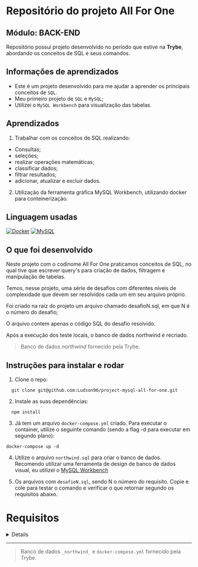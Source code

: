 # Repositório do projeto All For One 
 ## Módulo: BACK-END
 
  Repositório possui projeto desenvolvido no período que estive na <b>Trybe</b>, abordando os conceitos de SQL e seus comandos. 
## Informações de aprendizados

- Este é um projeto desenvolvido para me ajudar a aprender os principais conceitos de `SQL`.
- Meu primeiro projeto de `SQL` e `MySQL`;
- Utilizei o `MySQL Workbench` para visualização das tabelas.
## Aprendizados

1) Trabalhar com os conceitos de SQL realizando:
  - Consultas;
  - seleções;
  - realizar operações matemáticas;
  - classificar dados;
  - filtrar resultados;
  - adicionar, atualizar e excluir dados.

2) Utilização da ferramenta gráfica MySQL Workbench, utilizando docker para conteinerização.

## Linguagem usadas

[![Docker][Docker-logo]][Docker-url]
[![MySQL][MySQL-logo]][MySQL-url]
## O que foi desenvolvido

Neste projeto com o codinome All For One praticamos conceitos de SQL, no qual tive que escrever query's para criação de dados, filtragem e manipulação de tabelas.

Temos, nesse projeto, uma série de desafios com diferentes níveis de complexidade que devem ser resolvidos cada um em seu arquivo próprio.

Foi criado na raiz do projeto um arquivo chamado desafioN.sql, em que N é o número do desafio;

O arquivo contem apenas o código SQL do desafio resolvido.

Após a execução dos teste locais, o banco de dados northwind é recriado.

> Banco de dados _northwind_ fornecido pela Trybe.
## Instruções para instalar e rodar

1. Clone o repo:
```
  git clone git@github.com:Ludson96/project-mysql-all-for-one.git
```
2. Instale as suas dependências:
```
  npm install
```
3. Já tem um arquivo `docker-compose.yml` criado. Para executar o container, utilize o seguinte comando (sendo a flag -d para executar em segundo plano):
```
docker-compose up -d
```
4. Utilize o arquivo `northwind.sql` para criar o banco de dados. Recomendo utilizar uma ferramenta de design de banco de dados visual, eu utilizei o [MySQL Workbench]

5. Os arquivos com `desafioN.sql`, sendo N o número do requisito. Copie e cole para testar o comando e verificar o que retornar segundo os requisitos abaixo.
# Requisitos

<details>

## Desafios Iniciais
### 1 - Exiba apenas os nomes dos produtos na tabela `products`.

---
### 2 - Exiba os dados de todas as colunas da tabela `products`.

---
### 3 - Escreva uma query que exiba os valores da coluna que representa a _primary key_ da tabela `products`.

---
### 4 - Conte quantos registros existem na coluna `product_name` da tabela `products`.

  ---
### 5 - Monte uma query que exiba os dados da tabela `products` a partir do quarto registro até o décimo terceiro.

<details>
  <summary>&nbsp;&nbsp;<strong>👀 Observações técnicas</strong></summary>

  - Tanto o quarto quanto o décimo terceiro registros, precisam aparecer na consulta;

  - Não use `where` ou `order by`.

  <br />
</details>

---
### 6 - Exiba os dados das colunas `product_name` e `id` da tabela `products` de maneira que os resultados estejam em ordem alfabética dos nomes.

  ---
### 7 - Mostre apenas os ids dos 5 últimos registros da tabela `products` (a ordem deve ser baseada na coluna `id`).

  ---
### 8 - Faça uma consulta que retorne três colunas, respectivamente, com os nomes 'A', 'Trybe' e 'eh', e com valores referentes a soma de '5 + 6', a string 'de', a soma de '2 + 8'.

<details>
  <summary>&nbsp;&nbsp;<strong>👀 Observações técnicas</strong></summary>

  - Na primeira coluna, exiba a soma de `5 + 6` (essa soma deve ser realizada pelo SQL);

  - Na segunda coluna deve haver a palavra \"de\";

  - E por fim, na terceira coluna, exiba a soma de `2 + 8` (essa soma deve ser realizada pelo SQL);

  - A primeira coluna deve se chamar \"A\", a segunda coluna deve se chamar \"Trybe\" e a terceira coluna deve se chamar \"eh\";

  - Não use colunas pré-existentes, apenas o que for criado na hora.

  <br />
</details>

## Desafios sobre filtragem de dados
### 9 - Mostre todos os valores de `notes` da tabela `purchase_orders` que não são nulos.

  ---
### 10 - Mostre todos os dados da tabela `purchase_orders` em ordem decrescente, ordenados por `created_by` em que o `created_by` é maior ou igual a 3.

  - Ordene também os resultados pelo `id` de forma crescente, como critério de desempate para a ordenação.

  ---
### 11 - Exiba os dados da coluna `notes` da tabela `purchase_orders` em que seu valor de `Purchase generated based on Order` é maior ou igual a 30 e menor ou igual a 39.

  ---
### 12 - Mostre as `submitted_date` de `purchase_orders` em que a `submitted_date` é do dia 26 de abril de 2006.

  ---
### 13 - Mostre o `supplier_id` das `purchase_orders` em que o `supplier_id` seja 1 ou 3.

  ---
### 14 - Mostre os resultados da coluna `supplier_id` da tabela `purchase_orders` em que o `supplier_id` seja maior ou igual a 1 e menor ou igual 3.

  ---
### 15 - Mostre somente as horas (sem os minutos e os segundos) da coluna `submitted_date` de todos registros da tabela `purchase_orders`.

  - No resultado, a hora extraída da coluna `submitted_date` deve ser chamada de `submitted_hour`.

  ---
### 16 - Exiba a `submitted_date` das `purchase_orders` que estão entre `2006-01-26 00:00:00` e `2006-03-31 23:59:59`.

  ---
### 17 - Mostre os registros das colunas `id` e `supplier_id` das `purchase_orders` em que os `supplier_id` sejam tanto 1, ou 3, ou 5, ou 7.

  ---
### 18 - Mostre todos os registros de `purchase_orders` que tem o `supplier_id` igual a 3 e `status_id` igual a 2.

  ---
### 19 - Mostre a quantidade de pedidos que foram feitos na tabela `orders` pelo `employee_id` igual a 5 ou 6, e que foram enviados através do método(coluna) `shipper_id` igual a 2.

  - No resultado, a coluna que contém a contagem de pedidos deve ser chamada de `orders_count`.

  ---

## Desafios de manipulação de tabelas
### 20 - Adicione à tabela `order_details` um registro com `order_id`: 69, `product_id`: 80, `quantity`: 15.0000, `unit_price`: 15.0000, `discount`: 0, `status_id`: 2, `date_allocated`: NULL, `purchase_order_id`: NULL e `inventory_id`: 129.
 
  ---
### 21 - Adicione com um único `INSERT`, duas linhas à tabela `order_details` com os mesmos dados do requisito 20.

<details>
  <summary><strong>👀 Observações técnicas</strong></summary>

  - O `ìd` deve ser incrementado automaticamente.
</details>

  ---
### 22 - Atualize os dados de `discount` do `order_details` para 15.

⚠️ Para testar, pode ser necessário utilização do SAFE UPDATE.

  ---
### 23 - Atualize os dados da coluna `discount` da tabela `order_details` para 30, onde o valor na coluna `unit_price` seja menor que 10.0000.

  ---
### 24 - Atualize os dados da coluna `discount` da tabela `order_details` para 45, onde o valor na coluna `unit_price` seja maior que 10.0000 e o id seja um número entre 30 e 40.

  ---
### 25 - Delete todos os dados em que a `unit_price` da tabela `order_details` seja menor que 10.0000.

  ---
### 26 - Delete todos os dados em que a `unit_price` da tabela `order_details` seja maior que 10.0000.

  ---
### 27 - Delete todos os dados da tabela `order_details`.

</details>

---
> Banco de dados `_northwind_` e `docker-compose.yml` fornecido pela Trybe.


[Docker-logo]: https://img.shields.io/badge/docker-%230db7ed.svg?style=for-the-badge&logo=docker&logoColor=white
[Docker-url]: https://www.docker.com
[MySQL-logo]: https://img.shields.io/badge/mysql-%2300f.svg?style=for-the-badge&logo=mysql&logoColor=white
[MySQL-url]: https://www.mysql.com
[MySQL Workbench]: https://dev.mysql.com/downloads/workbench/